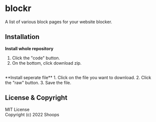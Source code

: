 # blockr
A list of various block pages for your website blocker.

## Installation
**Install whole repository**
1. Click the "code" button.
2. On the bottom, click download zip.
<br>
**Install seperate file**
1. Click on the file you want to download.
2. Click the "raw" button.
3. Save the file.

## License & Copyright
MIT License
<br>
Copyright (c) 2022 Shoops
